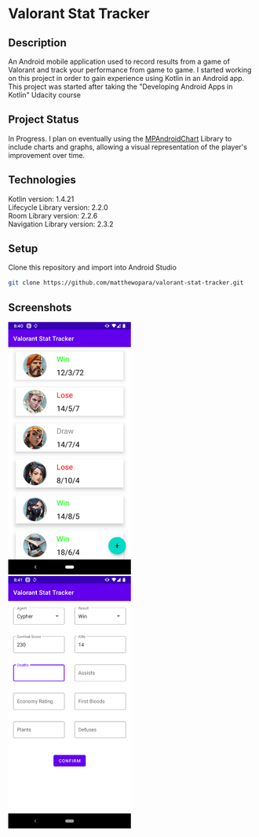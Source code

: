 # Valorant Stat Tracker

## Description
An Android mobile application used to record results from a game of Valorant and track your performance from game to game. I started working on this project in order to gain experience using Kotlin in an Android app. This project was started after taking the "Developing Android Apps in Kotlin" Udacity course
## Project Status
In Progress. I plan on eventually using the [MPAndroidChart](https://github.com/PhilJay/MPAndroidChart) Library to include charts and graphs, allowing a visual representation of the player's improvement over time.

## Technologies
Kotlin version: 1.4.21  
Lifecycle Library version: 2.2.0  
Room Library version: 2.2.6  
Navigation Library version: 2.3.2  

## Setup
Clone this repository and import into Android Studio  
```bash
git clone https://github.com/matthewopara/valorant-stat-tracker.git
```

## Screenshots
<img src="./screenshots/screenshot_game_history.png" width="250"> &nbsp;&nbsp;&nbsp;&nbsp;&nbsp;
<img src="./screenshots/screenshot_data_entry.png" width="250">

